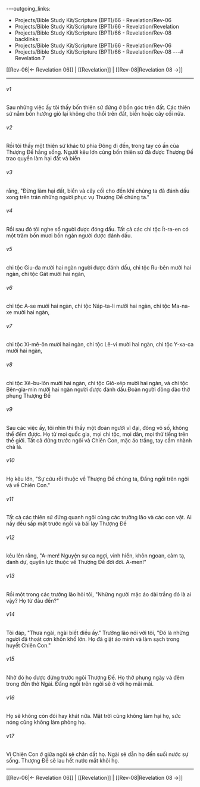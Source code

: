 ---outgoing_links:
  - Projects/Bible Study Kit/Scripture (BPT)/66 - Revelation/Rev-06
  - Projects/Bible Study Kit/Scripture (BPT)/66 - Revelation/Revelation
  - Projects/Bible Study Kit/Scripture (BPT)/66 - Revelation/Rev-08
backlinks:
  - Projects/Bible Study Kit/Scripture (BPT)/66 - Revelation/Rev-06
  - Projects/Bible Study Kit/Scripture (BPT)/66 - Revelation/Rev-08
---# Revelation 7

[[Rev-06|← Revelation 06]] | [[Revelation]] | [[Rev-08|Revelation 08 →]]
***



###### v1 
Sau những việc ấy tôi thấy bốn thiên sứ đứng ở bốn góc trên đất. Các thiên sứ nắm bốn hướng gió lại không cho thổi trên đất, biển hoặc cây cối nữa. 

###### v2 
Rồi tôi thấy một thiên sứ khác từ phía Đông đi đến, trong tay có ấn của Thượng Đế hằng sống. Người kêu lớn cùng bốn thiên sứ đã được Thượng Đế trao quyền làm hại đất và biển 

###### v3 
rằng, "Đừng làm hại đất, biển và cây cối cho đến khi chúng ta đã đánh dấu xong trên trán những người phục vụ Thượng Đế chúng ta." 

###### v4 
Rồi sau đó tôi nghe số người được đóng dấu. Tất cả các chi tộc Ít-ra-en có một trăm bốn mươi bốn ngàn người được đánh dấu. 

###### v5 
chi tộc Giu-đa mười hai ngàn người được đánh dấu, chi tộc Ru-bên mười hai ngàn, chi tộc Gát mười hai ngàn, 

###### v6 
chi tộc A-se mười hai ngàn, chi tộc Náp-ta-li mười hai ngàn, chi tộc Ma-na-xe mười hai ngàn, 

###### v7 
chi tộc Xi-mê-ôn mười hai ngàn, chi tộc Lê-vi mười hai ngàn, chi tộc Y-xa-ca mười hai ngàn, 

###### v8 
chi tộc Xê-bu-lôn mười hai ngàn, chi tộc Giô-xép mười hai ngàn, và chi tộc Bên-gia-min mười hai ngàn người được đánh dấu.Đoàn người đông đảo thờ phụng Thượng Đế 

###### v9 
Sau các việc ấy, tôi nhìn thì thấy một đoàn người vĩ đại, đông vô số, không thể đếm được. Họ từ mọi quốc gia, mọi chi tộc, mọi dân, mọi thứ tiếng trên thế giới. Tất cả đứng trước ngôi và Chiên Con, mặc áo trắng, tay cầm nhành chà là. 

###### v10 
Họ kêu lớn, "Sự cứu rỗi thuộc về Thượng Đế chúng ta, Đấng ngồi trên ngôi và về Chiên Con." 

###### v11 
Tất cả các thiên sứ đứng quanh ngôi cùng các trưởng lão và các con vật. Ai nấy đều sấp mặt trước ngôi và bái lạy Thượng Đế 

###### v12 
kêu lên rằng, "A-men! Nguyện sự ca ngợi, vinh hiển, khôn ngoan, cảm tạ, danh dự, quyền lực thuộc về Thượng Đế đời đời. A-men!" 

###### v13 
Rồi một trong các trưởng lão hỏi tôi, "Những người mặc áo dài trắng đó là ai vậy? Họ từ đâu đến?" 

###### v14 
Tôi đáp, "Thưa ngài, ngài biết điều ấy." Trưởng lão nói với tôi, "Đó là những người đã thoát cơn khốn khổ lớn. Họ đã giặt áo mình và làm sạch trong huyết Chiên Con." 

###### v15 
Nhờ đó họ được đứng trước ngôi Thượng Đế. Họ thờ phụng ngày và đêm trong đền thờ Ngài. Đấng ngồi trên ngôi sẽ ở với họ mãi mãi. 

###### v16 
Họ sẽ không còn đói hay khát nữa. Mặt trời cũng không làm hại họ, sức nóng cũng không làm phỏng họ. 

###### v17 
Vì Chiên Con ở giữa ngôi sẽ chăn dắt họ. Ngài sẽ dẫn họ đến suối nước sự sống. Thượng Đế sẽ lau hết nước mắt khỏi họ.

***
[[Rev-06|← Revelation 06]] | [[Revelation]] | [[Rev-08|Revelation 08 →]]
